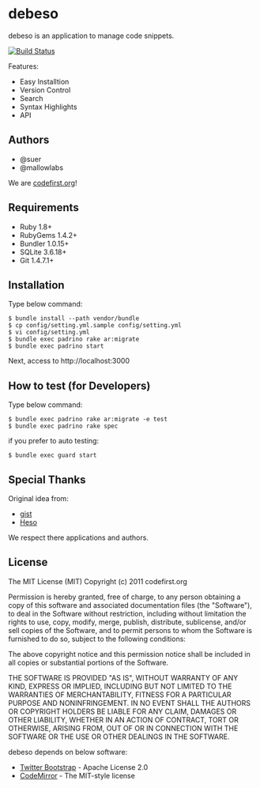 debeso
=======================

debeso is an application to manage code snippets.

[![Build Status](https://secure.travis-ci.org/codefirst/debeso.png)](http://travis-ci.org/codefirst/debeso)

Features:

 * Easy Installtion
 * Version Control
 * Search
 * Syntax Highlights
 * API

Authors
-----------------------

 * @suer
 * @mallowlabs

 We are [codefirst.org](https://codefirst.org)!

Requirements
-----------------------
 * Ruby 1.8+
 * RubyGems 1.4.2+
 * Bundler 1.0.15+
 * SQLite 3.6.18+
 * Git 1.4.7.1+

Installation
-----------------------

Type below command:

    $ bundle install --path vendor/bundle
    $ cp config/setting.yml.sample config/setting.yml
    $ vi config/setting.yml
    $ bundle exec padrino rake ar:migrate
    $ bundle exec padrino start

Next, access to http://localhost:3000

How to test (for Developers)
-----------------------

Type below command:

    $ bundle exec padrino rake ar:migrate -e test
    $ bundle exec padrino rake spec

if you prefer to auto testing:

    $ bundle exec guard start

Special Thanks
-----------------------

Original idea from:

 * [gist](https://gist.github.com/)
 * [Heso](https://github.com/lanius/heso/)

We respect there applications and authors.

License
-----------------------

The MIT License (MIT) Copyright (c) 2011 codefirst.org

Permission is hereby granted, free of charge, to any person obtaining a copy of this software and associated documentation files (the "Software"), to deal in the Software without restriction, including without limitation the rights to use, copy, modify, merge, publish, distribute, sublicense, and/or sell copies of the Software, and to permit persons to whom the Software is furnished to do so, subject to the following conditions:

The above copyright notice and this permission notice shall be included in all copies or substantial portions of the Software.

THE SOFTWARE IS PROVIDED "AS IS", WITHOUT WARRANTY OF ANY KIND, EXPRESS OR IMPLIED, INCLUDING BUT NOT LIMITED TO THE WARRANTIES OF MERCHANTABILITY, FITNESS FOR A PARTICULAR PURPOSE AND NONINFRINGEMENT. IN NO EVENT SHALL THE AUTHORS OR COPYRIGHT HOLDERS BE LIABLE FOR ANY CLAIM, DAMAGES OR OTHER LIABILITY, WHETHER IN AN ACTION OF CONTRACT, TORT OR OTHERWISE, ARISING FROM, OUT OF OR IN CONNECTION WITH THE SOFTWARE OR THE USE OR OTHER DEALINGS IN THE SOFTWARE.


debeso depends on below software:

 * [Twitter Bootstrap](http://twitter.github.com/bootstrap/) - Apache License 2.0
 * [CodeMirror](http://codemirror.net/) - The MIT-style license

